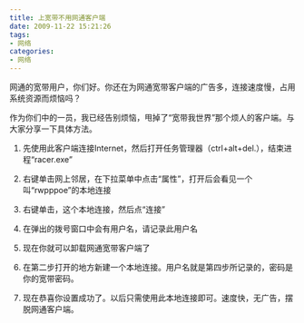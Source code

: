 ```yaml
---
title: 上宽带不用网通客户端
date: 2009-11-22 15:21:26
tags:
- 网络
categories:
- 网络
---
```



网通的宽带用户，你们好。你还在为网通宽带客户端的广告多，连接速度慢，占用系统资源而烦恼吗？

作为你们中的一员，我已经告别烦恼，甩掉了“宽带我世界”那个烦人的客户端。与大家分享一下具体方法。
<!--more-->

1. 先使用此客户端连接Internet，然后打开任务管理器（ctrl+alt+del.），结束进程“racer.exe”

2. 右键单击网上邻居，在下拉菜单中点击“属性”，打开后会看见一个叫“rwpppoe”的本地连接

3. 右键单击，这个本地连接，然后点“连接”

4. 在弹出的拨号窗口中会有用户名，请记录此用户名

5. 现在你就可以卸载网通宽带客户端了

6. 在第二步打开的地方新建一个本地连接。用户名就是第四步所记录的，密码是你的宽带密码。

7. 现在恭喜你设置成功了。以后只需使用此本地连接即可。速度快，无广告，摆脱网通客户端。